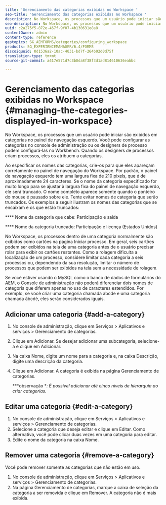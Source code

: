 ```yaml
---
title: 'Gerenciamento das categorias exibidas no Workspace '
seo-title: 'Gerenciamento das categorias exibidas no Workspace '
description: No Workspace, os processos que um usuário pode iniciar são exibidos em categorias no painel de navegação esquerdo. Saiba como gerenciar essas categorias exibidas no Workspace.
seo-description: No Workspace, os processos que um usuário pode iniciar são exibidos em categorias no painel de navegação esquerdo. Saiba como gerenciar essas categorias exibidas no Workspace.
uuid: c2a275f5-872e-467f-9f07-4b130631e8a8
contentOwner: admin
content-type: reference
geptopics: SG_AEMFORMS/categories/configuring_workspace
products: SG_EXPERIENCEMANAGER/6.4/FORMS
discoiquuid: 0d1536a2-10ac-4031-bd7f-264b02d0d75f
translation-type: tm+mt
source-git-commit: a417e571d7c3b8da8f38f3d1ad814610636eabbc

---
```



# Gerenciamento das categorias exibidas no Workspace {#managing-the-categories-displayed-in-workspace}

No Workspace, os processos que um usuário pode iniciar são exibidos em categorias no painel de navegação esquerdo. Você pode configurar as categorias no console de administração ou os designers de processo podem configurá-las no Workbench. Quando os designers de processos criam processos, eles os atribuem a categorias.

Ao especificar os nomes das categorias, crie-os para que eles apareçam corretamente no painel de navegação do Workspace. Por padrão, o painel de navegação esquerdo tem uma largura fixa de 210 pixels, que é de aproximadamente 24 caracteres. Se o nome da categoria especificado for muito longo para se ajustar à largura fixa do painel de navegação esquerdo, ele será truncado. O nome completo aparece somente quando o ponteiro do mouse é pausado sobre ele. Tente evitar nomes de categoria que serão truncados. Os exemplos a seguir ilustram os nomes das categorias que se encaixam e os que estão truncados:

**** Nome da categoria que cabe: Participação e saída

**** Nome da categoria truncado: Participação e licença (Estados Unidos)

No Workspace, os processos dentro de uma categoria normalmente são exibidos como cartões na página Iniciar processo. Em geral, seis cartões podem ser exibidos na tela de uma categoria antes de o usuário precisar rolar para exibir os cartões restantes. Como a rolagem dificulta a localização de um processo, considere limitar cada categoria a seis processos ou, dependendo da sua resolução, limitar o número de processos que podem ser exibidos na tela sem a necessidade de rolagem.

Se você estiver usando o MySQL como o banco de dados de formulários do AEM, o Console de administração não poderá diferenciar dois nomes de categoria que diferem apenas no uso de caracteres estendidos. Por exemplo, se você criar uma categoria chamada abcde e uma categoria chamada âbcdè, eles serão considerados iguais.

## Adicionar uma categoria {#add-a-category}

1. No console de administração, clique em Serviços > Aplicativos e serviços > Gerenciamento de categorias.
1. Clique em Adicionar. Se desejar adicionar uma subcategoria, selecione-a e clique em Adicionar.
1. Na caixa Nome, digite um nome para a categoria e, na caixa Descrição, digite uma descrição da categoria.
1. Clique em Adicionar. A categoria é exibida na página Gerenciamento de categorias.

   ***observação **: É possível adicionar até cinco níveis de hierarquia ao criar categorias.*

## Editar uma categoria {#edit-a-category}

1. No console de administração, clique em Serviços > Aplicativos e serviços > Gerenciamento de categorias.
1. Selecione a categoria que deseja editar e clique em Editar. Como alternativa, você pode clicar duas vezes em uma categoria para editar.
1. Edite o nome da categoria na caixa Nome.

## Remover uma categoria {#remove-a-category}

Você pode remover somente as categorias que não estão em uso.

1. No console de administração, clique em Serviços > Aplicativos e serviços > Gerenciamento de categorias.
1. Na página Gerenciamento de categorias, marque a caixa de seleção da categoria a ser removida e clique em Remover. A categoria não é mais exibida.

